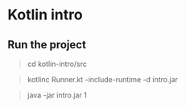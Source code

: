 # Kotlin intro

## Run the project

> cd kotlin-intro/src

> kotlinc Runner.kt -include-runtime -d intro.jar

> java -jar intro.jar 1

